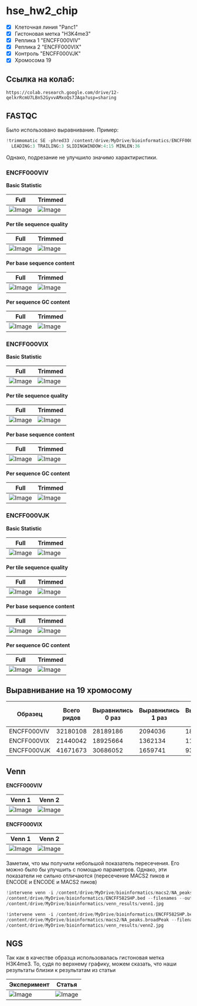 # hse_hw2_chip
- [x] Клеточная линия "Panc1"
- [x] Гистоновая метка "H3K4me3"
- [x] Реплика 1 "ENCFF000VIV"
- [x] Реплика 2 "ENCFF000VIX" 
- [x] Контроль "ENCFF000VJK" 
- [x] Хромосома 19 
## Ссылка на колаб:
```
https://colab.research.google.com/drive/12-qelkrRcmU7LBn52GyvvAMxoQs7JAqa?usp=sharing
```
## FASTQC
Было использовано выравнивание. Пример:
```python
!trimmomatic SE -phred33 /content/drive/MyDrive/bioinformatics/ENCFF000VIV.fastq ENCFF000VIV_trimmed.fastq ILLUMINACLIP:TruSeq3-SE:2:30:10 \
  LEADING:3 TRAILING:3 SLIDINGWINDOW:4:15 MINLEN:36
```
Однако, подрезание не улучшило значимо характиристики.
### ENCFF000VIV

**Basic Statistic**

Full | Trimmed
--- | --- 
![Image](images/ENCFF000VIV_basic_statistic.png) | ![Image](images/ENCFF000VIV_basic_statistic.png) 


**Per tile sequence quality**

Full | Trimmed
--- | --- 
![Image](images/ENCFF000VIV_per_tile.png) | ![Image](images/ENCFF000VIV_per_tile_trimmed.png) 

**Per base sequence content**

Full | Trimmed
--- | --- 
![Image](images/ENCFF000VIV_per_base_sequence.png) | ![Image](images/ENCFF000VIV_per_base_sequence_trimmed.png) 

**Per sequence GC content**

Full | Trimmed
--- | --- 
![Image](images/ENCFF000VIV_per_sequence_GC.png) | ![Image](images/ENCFF000VIV_per_sequence_GC_trimmed.png) 

### ENCFF000VIX

**Basic Statistic**

Full | Trimmed
--- | --- 
![Image](images/ENCFF000VIX_basic_statistic.png) | ![Image](images/ENCFF000VIX_basic_statistic.png) 


**Per tile sequence quality**

Full | Trimmed
--- | --- 
![Image](images/ENCFF000VIX_per_tile.png) | ![Image](images/ENCFF000VIX_per_tile_trimmed.png) 

**Per base sequence content**

Full | Trimmed
--- | --- 
![Image](images/ENCFF000VIX_per_base_sequence.png) | ![Image](images/ENCFF000VIX_per_base_sequence_trimmed.png) 

**Per sequence GC content**

Full | Trimmed
--- | --- 
![Image](images/ENCFF000VIX_per_sequence_GC.png) | ![Image](images/ENCFF000VIX_per_sequence_GC_trimmed.png) 

### ENCFF000VJK

**Basic Statistic**

Full | Trimmed
--- | --- 
![Image](images/ENCFF000VJK_basic_statistic.png) | ![Image](images/ENCFF000VJK_basic_statistic.png) 


**Per tile sequence quality**

Full | Trimmed
--- | --- 
![Image](images/ENCFF000VJK_per_tile.png) | ![Image](images/ENCFF000VJK_per_tile_trimmed.png) 

**Per base sequence content**

Full | Trimmed
--- | --- 
![Image](images/ENCFF000VJK_per_base_sequence.png) | ![Image](images/ENCFF000VJK_per_base_sequence_trimmed.png) 

**Per sequence GC content**

Full | Trimmed
--- | --- 
![Image](images/ENCFF000VJK_per_sequence_GC.png) | ![Image](images/ENCFF000VJK_per_sequence_GC_trimmed.png) 

## Выравнивание на 19 хромосому

Образец | Всего ридов | Выравнились 0 раз | Выравнились 1 раз | Выравнились > 1 раза | Общий процент выравнивания
--- | --- | --- | --- | --- | --- 
ENCFF000VIV | 32180108  | 28189186 | 2094036 | 1896886 | 12.40%
ENCFF000VIX | 21440042  | 18925664 | 1362134 | 1152244 | 11.73% 
ENCFF000VJK | 41671673  | 30686052 | 1659741 | 9325880 | 26.36%
## Venn
**ENCFF000VIV**

Venn 1 | Venn 2 
--- | --- 
![Image](images/venn1.png) | ![Image](images/venn2.png) 

**ENCFF000VIX**

Venn 1 | Venn 2 
--- | --- 
![Image](images/venn1_2.png) | ![Image](images/venn2_2.png) 


Заметим, что мы получили небольшой показатель пересечения. Его можно было бы улучшить с помощью параметров. Однако, эти показатели не сильно отличаются (пересечение MACS2 пиков и ENCODE и ENCODE и MACS2 пиков)

```python
!intervene venn -i /content/drive/MyDrive/bioinformatics/macs2/NA_peaks.broadPeak \
/content/drive/MyDrive/bioinformatics/ENCFF582SHP.bed --filenames --output \
/content/drive/MyDrive/bioinformatics/venn_results/venn1.jpg
```

```python
!intervene venn -i /content/drive/MyDrive/bioinformatics/ENCFF582SHP.bed \
/content/drive/MyDrive/bioinformatics/macs2/NA_peaks.broadPeak --filenames --output \
/content/drive/MyDrive/bioinformatics/venn_results/venn2.jpg
```

## NGS 
Так как в качестве образца использовалась гистоновая метка H3K4me3. То, судя по верхнему графику, можем сказать, что наши результаты близки к результатам из статьи

Эксперимент | Статья
--- | --- 
![Image](images/ngs_plot.png) | ![Image](images/article.png) 
